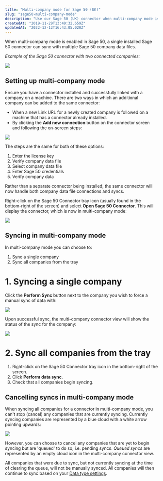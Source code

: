 ```yaml
---
title: "Multi-company mode for Sage 50 (UK)"
slug: "sage50-multi-company-mode"
description: "Use our Sage 50 (UK) connector when multi-company mode is enabled."
createdAt: "2019-11-29T13:49:32.659Z"
updatedAt: "2022-12-12T16:43:05.020Z"
---
```


When multi-company mode is enabled in Sage 50, a single installed Sage 50 connector can sync with multiple Sage 50 company data files.

_Example of the Sage 50 connector with two connected companies:_

<img src="https://files.readme.io/4cc7c7e-Sage_50_Multi-company_mode_-_home_screen.png" />

## Setting up multi-company mode

Ensure you have a connector installed and successfully linked with a company on a machine. There are two ways in which an additional company can be added to the same connector:

- When a new Link URL for a newly created company is followed on a machine that has a connector already installed.
- By clicking the **Add new connection** button on the connector screen and following the on-screen steps:

<img src="https://files.readme.io/bcb1e5a-Sage_50_Multi-company_mode_-_home_screen_Add_new_connection_button.png" />

The steps are the same for both of these options:

1. Enter the license key
2. Verify company data file
3. Select company data file
4. Enter Sage 50 credentials
5. Verify company data

Rather than a separate connector being installed, the same connector will now handle both company data file connections and syncs.

Right-click on the Sage 50 Connector tray icon (usually found in the bottom-right of the screen) and select **Open Sage 50 Connector**. This will display the connector, which is now in multi-company mode:

<img src="https://files.readme.io/f304b80-Sage_50_Multi-company_mode_-_home_screen.png" />

## Syncing in multi-company mode

In multi-company mode you can choose to:

1. Sync a single company
2. Sync all companies from the tray

# 1. Syncing a single company

Click the **Perform Sync** button next to the company you wish to force a manual sync of data with:

<img src="https://files.readme.io/9a9a1b5-Sage_50_Multi-company_mode_-_perform_sync_button.png" />

Upon successful sync, the multi-company connector view will show the status of the sync for the company:

<img src="https://files.readme.io/d311f65-Sage_50_Multi-company_mode_-_success_sync.png" />

# 2. Sync all companies from the tray

1. Right-click on the Sage 50 Connector tray icon in the bottom-right of the screen.
2. Click **Perform data sync**.
3. Check that all companies begin syncing.

## Cancelling syncs in multi-company mode

When syncing all companies for a connector in multi-company mode, you can't stop (cancel) any companies that are currently syncing. Currently syncing companies are represented by a blue cloud with a white arrow pointing upwards:

<img src="https://files.readme.io/c3802a2-Sage_50_Multi-company_mode_-_blue_clouds.png" />

However, you can choose to cancel any companies that are yet to begin syncing but are 'queued' to do so, i.e. pending syncs. _Queued syncs_ are represented by an empty cloud icon in the multi-company connector view.

All companies that were due to sync, but not currently syncing at the time of clearing the queue, will not be manually synced. All companies will then continue to sync based on your [Data type settings](/data-sync-settings).
